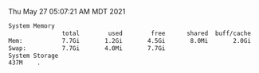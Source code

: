 Thu May 27 05:07:21 AM MDT 2021
```bash
System Memory
               total        used        free      shared  buff/cache   available
Mem:           7.7Gi       1.2Gi       4.5Gi       8.0Mi       2.0Gi       6.1Gi
Swap:          7.7Gi       4.0Mi       7.7Gi
System Storage
437M	.
```
